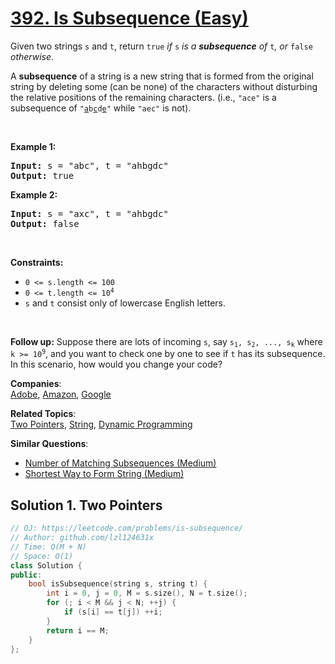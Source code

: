 # [392. Is Subsequence (Easy)](https://leetcode.com/problems/is-subsequence/)

<p>Given two strings <code>s</code> and <code>t</code>, return <code>true</code><em> if </em><code>s</code><em> is a <strong>subsequence</strong> of </em><code>t</code><em>, or </em><code>false</code><em> otherwise</em>.</p>

<p>A <strong>subsequence</strong> of a string is a new string that is formed from the original string by deleting some (can be none) of the characters without disturbing the relative positions of the remaining characters. (i.e., <code>"ace"</code> is a subsequence of <code>"<u>a</u>b<u>c</u>d<u>e</u>"</code> while <code>"aec"</code> is not).</p>

<p>&nbsp;</p>
<p><strong>Example 1:</strong></p>
<pre><strong>Input:</strong> s = "abc", t = "ahbgdc"
<strong>Output:</strong> true
</pre><p><strong>Example 2:</strong></p>
<pre><strong>Input:</strong> s = "axc", t = "ahbgdc"
<strong>Output:</strong> false
</pre>
<p>&nbsp;</p>
<p><strong>Constraints:</strong></p>

<ul>
	<li><code>0 &lt;= s.length &lt;= 100</code></li>
	<li><code>0 &lt;= t.length &lt;= 10<sup>4</sup></code></li>
	<li><code>s</code> and <code>t</code> consist only of lowercase English letters.</li>
</ul>

<p>&nbsp;</p>
<strong>Follow up:</strong> Suppose there are lots of incoming <code>s</code>, say <code>s<sub>1</sub>, s<sub>2</sub>, ..., s<sub>k</sub></code> where <code>k &gt;= 10<sup>9</sup></code>, and you want to check one by one to see if <code>t</code> has its subsequence. In this scenario, how would you change your code?

**Companies**:  
[Adobe](https://leetcode.com/company/adobe), [Amazon](https://leetcode.com/company/amazon), [Google](https://leetcode.com/company/google)

**Related Topics**:  
[Two Pointers](https://leetcode.com/tag/two-pointers/), [String](https://leetcode.com/tag/string/), [Dynamic Programming](https://leetcode.com/tag/dynamic-programming/)

**Similar Questions**:
* [Number of Matching Subsequences (Medium)](https://leetcode.com/problems/number-of-matching-subsequences/)
* [Shortest Way to Form String (Medium)](https://leetcode.com/problems/shortest-way-to-form-string/)

## Solution 1. Two Pointers

```cpp
// OJ: https://leetcode.com/problems/is-subsequence/
// Author: github.com/lzl124631x
// Time: O(M + N)
// Space: O(1)
class Solution {
public:
    bool isSubsequence(string s, string t) {
        int i = 0, j = 0, M = s.size(), N = t.size();
        for (; i < M && j < N; ++j) {
            if (s[i] == t[j]) ++i;
        }
        return i == M;
    }
};
```